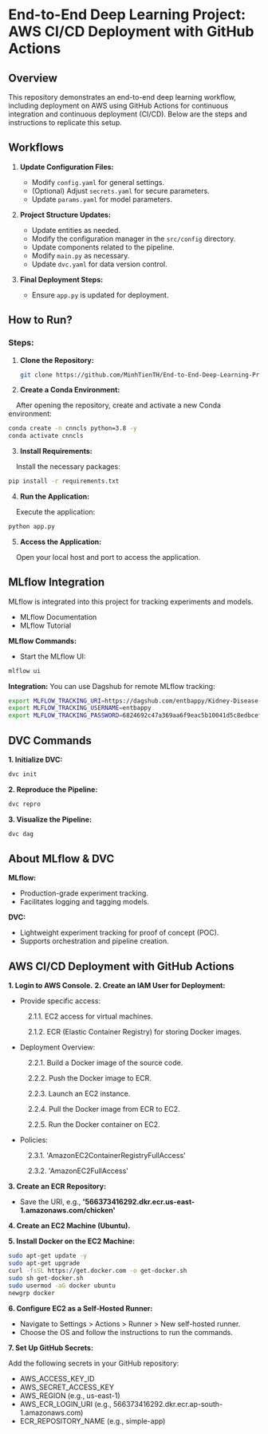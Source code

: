 # End-to-End Deep Learning Project: AWS CI/CD Deployment with GitHub Actions

## Overview

This repository demonstrates an end-to-end deep learning workflow, including deployment on AWS using GitHub Actions for continuous integration and continuous deployment (CI/CD). Below are the steps and instructions to replicate this setup.

## Workflows

1. **Update Configuration Files:**
   - Modify `config.yaml` for general settings.
   - (Optional) Adjust `secrets.yaml` for secure parameters.
   - Update `params.yaml` for model parameters.

2. **Project Structure Updates:**
   - Update entities as needed.
   - Modify the configuration manager in the `src/config` directory.
   - Update components related to the pipeline.
   - Modify `main.py` as necessary.
   - Update `dvc.yaml` for data version control.

3. **Final Deployment Steps:**
   - Ensure `app.py` is updated for deployment.

## How to Run?

### Steps:

1. **Clone the Repository:**

   ```bash
   git clone https://github.com/MinhTienTH/End-to-End-Deep-Learning-Project-AWS-CICD-Deployment-with-Github-Actions.git
   ```
2. **Create a Conda Environment:**

&nbsp;&nbsp;&nbsp;&nbsp;After opening the repository, create and activate a new Conda environment:

```bash
conda create -n cnncls python=3.8 -y
conda activate cnncls
```

3. **Install Requirements:**

&nbsp;&nbsp;&nbsp;&nbsp;Install the necessary packages:

```bash
pip install -r requirements.txt
```

4. **Run the Application:**

&nbsp;&nbsp;&nbsp;&nbsp;Execute the application:

```bash
python app.py
```

5. **Access the Application:**

&nbsp;&nbsp;&nbsp;&nbsp;Open your local host and port to access the application.

## MLflow Integration
MLflow is integrated into this project for tracking experiments and models.
   - MLflow Documentation
   - MLflow Tutorial

**MLflow Commands:**
   - Start the MLflow UI:

```bash
mlflow ui
```

**Integration:**
You can use Dagshub for remote MLflow tracking:

```bash
export MLFLOW_TRACKING_URI=https://dagshub.com/entbappy/Kidney-Disease-Classification-MLflow-DVC.mlflow
export MLFLOW_TRACKING_USERNAME=entbappy
export MLFLOW_TRACKING_PASSWORD=6824692c47a369aa6f9eac5b10041d5c8edbcef0
```

## DVC Commands
**1. Initialize DVC:**

```bash
dvc init
```

**2. Reproduce the Pipeline:**

```bash
dvc repro
```

**3. Visualize the Pipeline:**

```bash
dvc dag
```

## About MLflow & DVC
**MLflow:**
   - Production-grade experiment tracking.
   - Facilitates logging and tagging models.
     
**DVC:**
   - Lightweight experiment tracking for proof of concept (POC).
   - Supports orchestration and pipeline creation.

## AWS CI/CD Deployment with GitHub Actions

**1. Login to AWS Console.**
**2. Create an IAM User for Deployment:**

   - Provide specific access:
         <p>&nbsp;&nbsp;&nbsp;&nbsp;2.1.1. EC2 access for virtual machines.
         <p>&nbsp;&nbsp;&nbsp;&nbsp;2.1.2. ECR (Elastic Container Registry) for storing Docker images.

   - Deployment Overview:
         <p>&nbsp;&nbsp;&nbsp;&nbsp;2.2.1. Build a Docker image of the source code.
         <p>&nbsp;&nbsp;&nbsp;&nbsp;2.2.2. Push the Docker image to ECR.
         <p>&nbsp;&nbsp;&nbsp;&nbsp;2.2.3. Launch an EC2 instance.
         <p>&nbsp;&nbsp;&nbsp;&nbsp;2.2.4. Pull the Docker image from ECR to EC2.
         <p>&nbsp;&nbsp;&nbsp;&nbsp;2.2.5. Run the Docker container on EC2.

   - Policies:
         <p>&nbsp;&nbsp;&nbsp;&nbsp;2.3.1. 'AmazonEC2ContainerRegistryFullAccess'
         <p>&nbsp;&nbsp;&nbsp;&nbsp;2.3.2. 'AmazonEC2FullAccess'

**3. Create an ECR Repository:**

   - Save the URI, e.g., **'566373416292.dkr.ecr.us-east-1.amazonaws.com/chicken'**

**4. Create an EC2 Machine (Ubuntu).**

**5. Install Docker on the EC2 Machine:**

```bash
sudo apt-get update -y
sudo apt-get upgrade
curl -fsSL https://get.docker.com -o get-docker.sh
sudo sh get-docker.sh
sudo usermod -aG docker ubuntu
newgrp docker
```

**6. Configure EC2 as a Self-Hosted Runner:**

   - Navigate to Settings > Actions > Runner > New self-hosted runner.
   - Choose the OS and follow the instructions to run the commands.

**7. Set Up GitHub Secrets:**

Add the following secrets in your GitHub repository:
   - AWS_ACCESS_KEY_ID
   - AWS_SECRET_ACCESS_KEY
   - AWS_REGION (e.g., us-east-1)
   - AWS_ECR_LOGIN_URI (e.g., 566373416292.dkr.ecr.ap-south-1.amazonaws.com)
   - ECR_REPOSITORY_NAME (e.g., simple-app)
